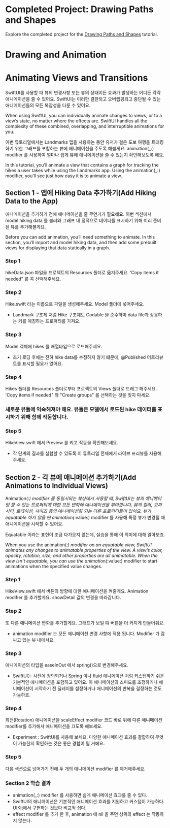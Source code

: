 # Completed Project: Drawing Paths and Shapes

Explore the completed project for the [Drawing Paths and Shapes](https://developer.apple.com/tutorials/swiftui/drawing-paths-and-shapes) tutorial.

# Drawing and Animation

# Animating Views and Transitions

SwiftUI를 사용할 때 뷰의 변경사항 또는 뷰의 상태이든 효과가 발생하는 어디든 각각 애니메이션을 줄 수 있어요.
SwiftUI는 이러한 결한되고 오버랩핑되고 중단될 수 있는 애니메이션들의 모든 복잡성을 다룬 수 있어요.

When using SwiftUI, you can individually animate changes to views, or to a view’s state, no matter where the effects are. SwiftUI handles all the complexity of these combined, overlapping, and interruptible animations for you.

이번 튜토리얼에서는 Landmarks 앱을 사용하는 동안 유저가 걸은 도보 여행을 트래킹하기 위한 그래프를 포함하는 뷰에 애니메이션을 주도록 해볼게요. animation(_:) modifier 를 사용하여 얼마나 쉽게 뷰에 애니메이션을 줄 수 있는지 확인해보도록 해요.

In this tutorial, you’ll animate a view that contains a graph for tracking the hikes a user takes while using the Landmarks app. Using the animation(_:) modifier, you’ll see just how easy it is to animate a view.

## Section 1 - 앱에 Hiking Data 추가하기(Add Hiking Data to the App)

애니메이션을 추가하기 전에 애니메이션을 줄 무언가가 필요해요. 이번 섹션에서 model hiking data 를 불러와 그래프 내 정적으로 데이터를 표시하기 위해 미리 준비된 뷰를 추가해볼게요.

Before you can add animation, you’ll need something to animate. In this section, you’ll import and model hiking data, and then add some prebuilt views for displaying that data statically in a graph.

### Step 1

hikeData.json 파일을 프로젝트의 Resources 폴더로 옮겨주세요. 'Copy items if needed" 를 꼭 선택해주세요.

### Step 2

Hike.swift 라는 이름으로 파일을 생성해주세요. Model 폴더에 넣어주세요.

* Landmark 구조체 처럼 Hike 구조체도 Codable 을 준수하며 data file과 상응하는 키를 매칭하는 프로퍼티를 가져요.

### Step 3

Model 객체에 hikes 를 배열타입으로 로드해주세요.

* 초기 로딩 후에는 전혀 hike data를 수정하지 않기 떄문에, @Published 어트리뷰트를 표시할 필요가 없어요.

### Step 4

Hikes 폴더를 Resources 폴더로부터 프로젝트의 Views 폴더로 드래그 해주세요. 'Copy items if needed" 와 "Create groups" 를 선택하는 것을 잊지 마세요.

### 새로운 뷰들에 익숙해져야 해요. 뷰들은 모델에서 로드된 hike 데이터를 표시하기 위해 함께 작동합니다.

### Step 5

HikeView.swift 에서 Preview 를 켜고 작동을 확인해보세요.

* 각 단계의 결과를 실험할 수 있도록 이 튜토리얼 전체에서 라이브 프리뷰를 사용해주세요.

## Section 2 - 각 뷰에 애니메이션 추가하기(Add Animations to Individual Views)

Animation(_:) modifier 를 동일시되는 뷰상에서 사용할 떄, SwiftUI는 뷰의 애니메이팅 할 수 있는 프로퍼티에 대한 모든 변화에 애니메이션을 부여합니다. 뷰의 컬러, 오퍼시티, 로테이션, 사이즈 등의 애니메이션화 되는 다른 프로퍼티들이 있어요. 뷰가 equatable 하지 않을 땐 animation(_:value:) modifier 를 사용해 특정 뷰가 변경될 때 애니메이션을 시작할 수 있어요.

Equatable 이라는 표현이 조금 다가오지 않는데, 실습을 통해 이 의미에 대해 알아보죠.

When you use the animation(_:) modifier on an equatable view, SwiftUI animates any changes to animatable properties of the view. A view’s color, opacity, rotation, size, and other properties are all animatable. When the view isn’t equatable, you can use the animation(_:value:) modifier to start animations when the specified value changes.

### Step 1 

HikeView.swift 에서 버튼의 방향에 대한 애니메이션을 켜줄게요. Animation modifier 를 추가할게요. showDetail 값의 변경을 따라갑니다.

### Step 2

또 다른 애니메이션 변화를 추가할게요. 그래프가 보일 떄 버튼을 더 커지게 만들어줘요.

* animation modifier 는 모든 애니메이션 변경 사항에 적용 됩니다. Modifier 가 감싸고 있는 뷰 내에서요.

### Step 3

애니메이션의 타입을 easeInOut 에서 spring()으로 변경해주세요.

* SwiftUI는 사전에 정의되거나 Spring 이나 fluid 애니메이션 처럼 커스텁하기 쉬운 기본적인 애니메이션을 포함하고 있어요. 이 애니메이션의 스피드를 조정하거나 애니메이션이 시작하기 전 딜레이를 설정하거나 애니메이션의 반복을 결정하는 것도 가능하죠.

### Step 4

회전(Rotation) 애니메이션을 scaleEffect modifier 코드 바로 위에 다른 애니메이션 modifier를 추가해서 애니메이션을 끄도록 해보세요.

* Experiment : 
SwiftUI를 사용해 보세요. 다양한 애니메이션 효과를 결합하여 무엇이 가능한지 확인하는 것은 좋은 경험이 될 거에요.

### Step 5

다음 섹션으로 넘어가기 전에 두 개의 애니메이션 modifier 를 제거해주세요. 

### Section 2 학습 결과

* animation(_:) modifier 를 사용하면 쉽게 애니메이션 효과를 줄 수 있다. 
* SwiftUI의 애니메이션은 기본적인 애니메이션 효과를 지원하고 커스텀이 가능하다. UIKit에서 구현하는 것보다 비교적 쉽다.
* effect modifier 를 추가 한 후, animation 에 nil 을 주면 상위의 effect 는 작동하지 않는다.




